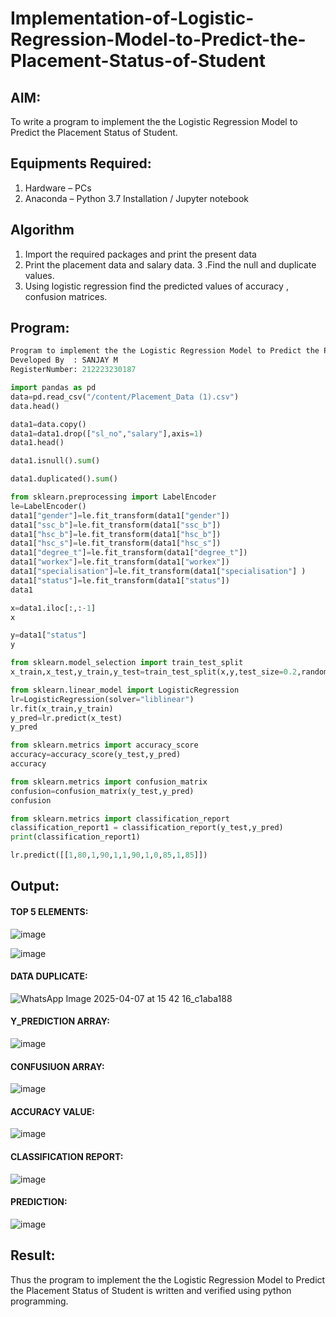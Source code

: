 # Implementation-of-Logistic-Regression-Model-to-Predict-the-Placement-Status-of-Student

## AIM:
To write a program to implement the the Logistic Regression Model to Predict the Placement Status of Student.

## Equipments Required:
1. Hardware – PCs
2. Anaconda – Python 3.7 Installation / Jupyter notebook

## Algorithm
1. Import the required packages and print the present data 
2. Print the placement data and salary data. 
3 .Find the null and duplicate values. 
4. Using logistic regression find the predicted values of accuracy , confusion matrices.

## Program:
```python
Program to implement the the Logistic Regression Model to Predict the Placement Status of Student.
Developed By  : SANJAY M
RegisterNumber: 212223230187
```
```PYTHON
import pandas as pd
data=pd.read_csv("/content/Placement_Data (1).csv")
data.head()

data1=data.copy()
data1=data1.drop(["sl_no","salary"],axis=1)
data1.head()

data1.isnull().sum()

data1.duplicated().sum()

from sklearn.preprocessing import LabelEncoder
le=LabelEncoder()
data1["gender"]=le.fit_transform(data1["gender"])
data1["ssc_b"]=le.fit_transform(data1["ssc_b"])
data1["hsc_b"]=le.fit_transform(data1["hsc_b"])
data1["hsc_s"]=le.fit_transform(data1["hsc_s"])
data1["degree_t"]=le.fit_transform(data1["degree_t"])
data1["workex"]=le.fit_transform(data1["workex"])
data1["specialisation"]=le.fit_transform(data1["specialisation"] )     
data1["status"]=le.fit_transform(data1["status"])
data1 

x=data1.iloc[:,:-1]
x

y=data1["status"]
y

from sklearn.model_selection import train_test_split
x_train,x_test,y_train,y_test=train_test_split(x,y,test_size=0.2,random_state=0)

from sklearn.linear_model import LogisticRegression
lr=LogisticRegression(solver="liblinear")
lr.fit(x_train,y_train)
y_pred=lr.predict(x_test)
y_pred

from sklearn.metrics import accuracy_score
accuracy=accuracy_score(y_test,y_pred)
accuracy

from sklearn.metrics import confusion_matrix
confusion=confusion_matrix(y_test,y_pred)
confusion

from sklearn.metrics import classification_report
classification_report1 = classification_report(y_test,y_pred)
print(classification_report1)

lr.predict([[1,80,1,90,1,1,90,1,0,85,1,85]])
```

## Output:
#### TOP 5 ELEMENTS:
![image](https://github.com/user-attachments/assets/c51f6094-6914-4f50-81ec-01143a05243d)

![image](https://github.com/user-attachments/assets/08760214-4436-44ce-a084-b741198da937)

#### DATA DUPLICATE:
![WhatsApp Image 2025-04-07 at 15 42 16_c1aba188](https://github.com/user-attachments/assets/5cba6d4a-086e-43a9-b8de-5f00acd6480c)

#### Y_PREDICTION ARRAY:
![image](https://github.com/user-attachments/assets/39f5e632-208f-4726-a6ef-17085cbf2dad)


#### CONFUSIUON ARRAY:
![image](https://github.com/user-attachments/assets/f02bb96c-a0c0-41c1-8c87-2e9cbc95e6f4)


#### ACCURACY VALUE:
![image](https://github.com/user-attachments/assets/f1bbf528-f270-4971-a293-e7c9a40d604d)


#### CLASSIFICATION REPORT:
![image](https://github.com/user-attachments/assets/5fd9ff56-9d6c-47c7-9003-a8747c81f734)


#### PREDICTION:
![image](https://github.com/user-attachments/assets/e8650d24-04e0-4d3d-9bae-2090b79192cb)




## Result:
Thus the program to implement the the Logistic Regression Model to Predict the Placement Status of Student is written and verified using python programming.
